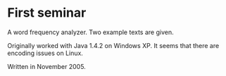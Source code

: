 First seminar
=============

A word frequency analyzer. Two example texts are given.

Originally worked with Java 1.4.2 on Windows XP. It seems that there are encoding issues on Linux.

Written in November 2005.
